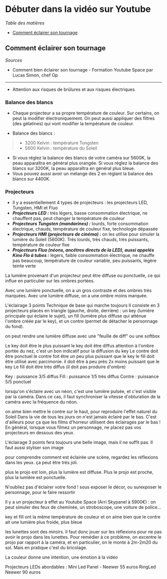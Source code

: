 # Débuter dans la vidéo sur Youtube

*Table des matières*
- [Comment éclairer son tournage](#Comment-éclairer-son-tournage)

## Comment éclairer son tournage

*Sources*
- Comment bien éclairer son tournage - Formation Youtube Space par Lucas Simon, chef Op

--- 

- Attention aux risques de brûlures et aux risques électriques

### Balance des blancs
- Chaque projecteur a sa propre température de couleur. Sur certains, on peut la modifier électroniquement. On peut aussi appliquer des filtres (des gélatines) qui vont modifier la température de couleur.

- Balance des blancs :
> * 3200 Kelvin : température Tungsten
> * 5600 Kelvin : température du Soleil

- Si vous réglez la balance des blancs de votre caméra sur 5600K, la peau apparaîtra en général plus orangée. Si vous réglez la balance des blancs sur 3200K, la peau apparaîtra en général plus bleue.
- Vous pouvez aussi avoir un mélange des 2 en réglant la balance des blancs sur 4400K.

### Projecteurs

- Il y a essentiellement 4 types de projecteurs : les projecteurs LED, Tungsten, HMI et Fluo
- ***Projecteurs LED :*** très légers, basse consommation électrique, ne chauffent pas, peut changer la température de couleur
- ***Projecteurs Tungsten (mandarines) :*** lourds, forte consommation électrique, chauds, température de couleur fixe, technologie dépassée
- ***Projecteurs HMI (projecteurs de cinéma) :*** on les utilise pour simuler la lumière du Soleil (5600K). Très lourds, très chauds, très puissants, température de couleur fixe
- ***Projecteurs Fluo (néons, ancêtres directs de la LED), aussi appelés Kino Flo à tubes :*** légers, faible consommation électrique, ne chauffe pas beaucoup, température de couleur variable, peu puissants, légère teinte verte

La lumière provenant d'un projecteur peut être diffuse ou ponctuelle, ce qui influe en particulier sur les ombres portées.

Avec une lumière ponctuelle, on a un gros contraste et des ombres très marquées.
Avec une lumière diffuse, on a une ombre moins marquée.

L'éclairage 3 points 
Technique de base qui marche toujours
Il consiste en 3 projecteurs placés en triangle (gauche, droite, derrière) : un key (lumière principale qui éclaire le sujet), un fill (lumière plus diffuse qui atténue l'ombre créée par le key), et un contre (permet de détacher le personnage du fond).

on peut rendre une lumière diffuse avec une "feuille de diff" ou une softbox

Le key doit être le plus puissant
le key doit être diffus
attention à l'ombre portée du nez, c'est un bon indicatif pour la diffusion du key
Le contre doit être ponctuel
le contre foit être un peu plus puissant que le key
le fill doit être utilisé avec parcimonie. il doit être à peu près 2x moins puissant que le key
Le fill doit être très diffus (il doit pas produire d'ombre)

Key : puissance 3/5 diffus
Fill : puissance 1/5 très diffus
Contre : puissance 5/5 ponctuel

lorsqu'on s'éclaire avec un néon, c'est une lumière pulsée, et c'est visible par la caméra. Dans ce cas, il faut synchroniser la vitesse d'obturation de la caméra avec la fréquence du néon. 

on aime bien mettre le contre sur le haut, pour reproduire l'effet naturel du Soleil
Dans la vie de tous les jours on n'est jamais éclairé par le bas. C'est d'ailleurs pour ça que les films d'horreur utilisent des éclairages par le bas !
En général, lorsque vous filmez un personnage, ne placez pas vos projecteurs  en dessous des yeux.

L'éclairage 3 points fera toujours une belle image, mais il ne suffit pas. Il faut aussi styliser son image

pour comprendre comment est éclairée une scène, regardez les réflexions dans les yeux. ça peut être très joli.

plus le projo est loin, plus la lumière est diffuse. Plus le projo est proche, plus la lumière est ponctuelle.

N'oubliez pas d'éclairer votre fond !
sous exposer le décor, ou surexposer le personnage, pour le faire ressortir

Il y a un projecteur à effet au Youtube Space (Arri Skypanel à 5900€) : on peut simuler des feux de cheminée, un stroboscope, une voiture de police...

key et fill ont la même température de couleur
et on aime bien que le contre ait une lumière plus froide, plus bleue

les lunettes sont des miroirs. Il faut donc jouer sur les réflexions pour ne pas avoir le projo dans les lunettes. Pour remédier à ce problème, on excentre le projo par rapport à la caméra, et en particulier, on le monte à 2m-2m20 du sol. Mais en pratique c'est du bricolage.

La couleur donne une intention, une émotion à la vidéo

Projecteurs LEDs abordables :
Mini Led Panel - Neewer 55 euros
RingLed Neewer 90 euros
